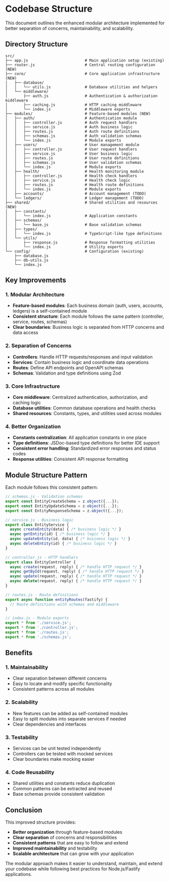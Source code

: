 # Codebase Structure

This document outlines the enhanced modular architecture implemented for better separation of concerns, maintainability, and scalability.

## Directory Structure

```
src/
├── app.js                         # Main application setup (existing)
├── router.js                      # Central routing configuration (NEW)
├── core/                          # Core application infrastructure (NEW)
│   ├── database/
│   │   └── utils.js               # Database utilities and helpers
│   └── middleware/
│       ├── auth.js                # Authentication & authorization middleware
│       ├── caching.js             # HTTP caching middleware
│       └── index.js               # Middleware exports
├── modules/                       # Feature-based modules (NEW)
│   ├── auth/                      # Authentication module
│   │   ├── controller.js          # Auth request handlers
│   │   ├── service.js             # Auth business logic
│   │   ├── routes.js              # Auth route definitions
│   │   ├── schemas.js             # Auth validation schemas
│   │   └── index.js               # Module exports
│   ├── users/                     # User management module
│   │   ├── controller.js          # User request handlers
│   │   ├── service.js             # User business logic
│   │   ├── routes.js              # User route definitions
│   │   ├── schemas.js             # User validation schemas
│   │   └── index.js               # Module exports
│   ├── health/                    # Health monitoring module
│   │   ├── controller.js          # Health check handlers
│   │   ├── service.js             # Health check logic
│   │   ├── routes.js              # Health route definitions
│   │   └── index.js               # Module exports
│   ├── accounts/                  # Account management (TODO)
│   └── ledgers/                   # Ledger management (TODO)
├── shared/                        # Shared utilities and resources (NEW)
│   ├── constants/
│   │   └── index.js               # Application constants
│   ├── schemas/
│   │   └── base.js                # Base validation schemas
│   ├── types/
│   │   └── index.js               # TypeScript-like type definitions
│   └── utils/
│       ├── response.js            # Response formatting utilities
│       └── index.js               # Utility exports
└── config/                        # Configuration (existing)
    ├── database.js
    ├── db-utils.js
    └── index.js
```

## Key Improvements

### 1. **Modular Architecture**

- **Feature-based modules**: Each business domain (auth, users, accounts, ledgers) is a self-contained module
- **Consistent structure**: Each module follows the same pattern (controller, service, routes, schemas)
- **Clear boundaries**: Business logic is separated from HTTP concerns and data access

### 2. **Separation of Concerns**

- **Controllers**: Handle HTTP requests/responses and input validation
- **Services**: Contain business logic and coordinate data operations
- **Routes**: Define API endpoints and OpenAPI schemas
- **Schemas**: Validation and type definitions using Zod

### 3. **Core Infrastructure**

- **Core middleware**: Centralized authentication, authorization, and caching logic
- **Database utilities**: Common database operations and health checks
- **Shared resources**: Constants, types, and utilities used across modules

### 4. **Better Organization**

- **Constants centralization**: All application constants in one place
- **Type definitions**: JSDoc-based type definitions for better IDE support
- **Consistent error handling**: Standardized error responses and status codes
- **Response utilities**: Consistent API response formatting

## Module Structure Pattern

Each module follows this consistent pattern:

```javascript
// schemas.js - Validation schemas
export const EntityCreateSchema = z.object({...});
export const EntityUpdateSchema = z.object({...});
export const EntityResponseSchema = z.object({...});

// service.js - Business logic
export class EntityService {
  async createEntity(data) { /* business logic */ }
  async getEntity(id) { /* business logic */ }
  async updateEntity(id, data) { /* business logic */ }
  async deleteEntity(id) { /* business logic */ }
}

// controller.js - HTTP handlers
export class EntityController {
  async create(request, reply) { /* handle HTTP request */ }
  async getById(request, reply) { /* handle HTTP request */ }
  async update(request, reply) { /* handle HTTP request */ }
  async delete(request, reply) { /* handle HTTP request */ }
}

// routes.js - Route definitions
export async function entityRoutes(fastify) {
  // Route definitions with schemas and middleware
}

// index.js - Module exports
export * from './service.js';
export * from './controller.js';
export * from './routes.js';
export * from './schemas.js';
```

## Benefits

### 1. **Maintainability**

- Clear separation between different concerns
- Easy to locate and modify specific functionality
- Consistent patterns across all modules

### 2. **Scalability**

- New features can be added as self-contained modules
- Easy to split modules into separate services if needed
- Clear dependencies and interfaces

### 3. **Testability**

- Services can be unit tested independently
- Controllers can be tested with mocked services
- Clear boundaries make mocking easier

### 4. **Code Reusability**

- Shared utilities and constants reduce duplication
- Common patterns can be extracted and reused
- Base schemas provide consistent validation

## Conclusion

This improved structure provides:

- **Better organization** through feature-based modules
- **Clear separation** of concerns and responsibilities
- **Consistent patterns** that are easy to follow and extend
- **Improved maintainability** and testability
- **Scalable architecture** that can grow with your application

The modular approach makes it easier to understand, maintain, and extend your codebase while following best practices for Node.js/Fastify applications.
